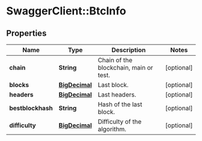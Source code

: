 # SwaggerClient::BtcInfo

## Properties
Name | Type | Description | Notes
------------ | ------------- | ------------- | -------------
**chain** | **String** | Chain of the blockchain, main or test. | [optional] 
**blocks** | [**BigDecimal**](BigDecimal.md) | Last block. | [optional] 
**headers** | [**BigDecimal**](BigDecimal.md) | Last headers. | [optional] 
**bestblockhash** | **String** | Hash of the last block. | [optional] 
**difficulty** | [**BigDecimal**](BigDecimal.md) | Difficulty of the algorithm. | [optional] 

